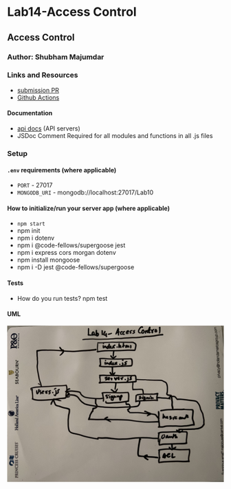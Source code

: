 # Lab14-Access Control

## Access Control

### Author: Shubham Majumdar

### Links and Resources
* [submission PR](https://github.com/Shubham-401n16/Lab14--Access-Control/pull/1)
* [Github Actions](https://github.com/Shubham-401n16/Lab14--Access-Control/actions)

#### Documentation
* [api docs](http://xyz.com/api-docs) (API servers)
* JSDoc Comment Required for all modules and functions in all .js files

### Setup
#### `.env` requirements (where applicable)
* `PORT` - 27017
* `MONGODB_URI` - mongodb://localhost:27017/Lab10

#### How to initialize/run your server app (where applicable)
* `npm start`
* npm init
* npm i dotenv
* npm i @code-fellows/supergoose jest
* npm i express cors morgan dotenv
* npm install mongoose
* npm i -D jest @code-fellows/supergoose
  
#### Tests
* How do you run tests?
npm test

#### UML
![UML Diagram](whiteboard.jpg)
